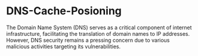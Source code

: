 # DNS-Cache-Posioning
The Domain Name System (DNS) serves as a critical component of internet infrastructure, facilitating the translation of domain names to IP addresses. However, DNS security remains a pressing concern due to various malicious activities targeting its vulnerabilities. 
